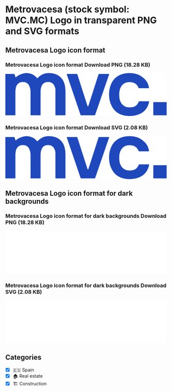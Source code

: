 # Metrovacesa (stock symbol: MVC.MC) Logo in transparent PNG and SVG formats

## Metrovacesa Logo icon format

### Metrovacesa Logo icon format Download PNG (18.28 KB)

![Metrovacesa Logo icon format Download PNG (18.28 KB)](/img/orig/MVC.MC-ecea071e.png)

### Metrovacesa Logo icon format Download SVG (2.08 KB)

![Metrovacesa Logo icon format Download SVG (2.08 KB)](/img/orig/MVC.MC-4024efb0.svg)

## Metrovacesa Logo icon format for dark backgrounds

### Metrovacesa Logo icon format for dark backgrounds Download PNG (18.28 KB)

![Metrovacesa Logo icon format for dark backgrounds Download PNG (18.28 KB)](/img/orig/MVC.MC.D-674c5e7b.png)

### Metrovacesa Logo icon format for dark backgrounds Download SVG (2.08 KB)

![Metrovacesa Logo icon format for dark backgrounds Download SVG (2.08 KB)](/img/orig/MVC.MC.D-5a6129ce.svg)



## Categories
- [x] 🇪🇸 Spain
- [x] 🏠 Real estate
- [x] 🏗 Construction
